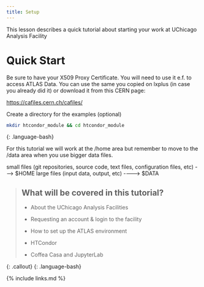 ```yaml
---
title: Setup
---
```

This lesson describes a quick tutorial about starting your work at UChicago Analysis Facility

# Quick Start

Be sure to have your X509 Proxy Certificate. You will need to use it e.f. to access ATLAS Data.
You can use the same you copied on lxplus (in case you already did it) or download it from this CERN page:

<a href="https://cafiles.cern.ch/cafiles/">https://cafiles.cern.ch/cafiles/</a>


Create a directory for the examples (optional)
~~~bash
mkdir htcondor_module && cd htcondor_module
~~~
{: .language-bash}

For this tutorial we will work at the /home area  but remember to move to the /data area when you use bigger data files.

small files (git repositories, source code, text files, configuration files, etc) ---> $HOME
large files (input data, output, etc) ----> $DATA


> ## What will be covered in this tutorial?
>
> - About the UChicago Analysis Facilities
> 
> - Requesting an account & login to the facility
>
> - How to set up the ATLAS environment
>
> - HTCondor
>
> - Coffea Casa and JupyterLab
>
{: .callout}
{: .language-bash}


{% include links.md %}
